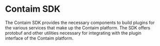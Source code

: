 # Contaim SDK

The Contaim SDK provides the necessary components to build plugins for the various services that make up the
Contaim platform. The SDK offers protobuf and other utilities necessary for integrating with the plugin interface
of the Contaim platform.
